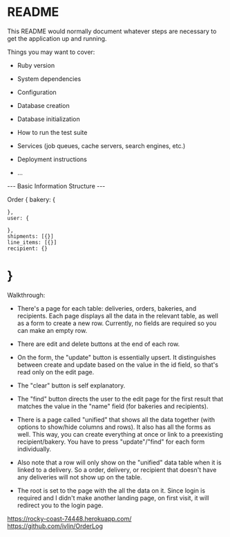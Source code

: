 # README

This README would normally document whatever steps are necessary to get the
application up and running.

Things you may want to cover:

* Ruby version

* System dependencies

* Configuration

* Database creation

* Database initialization

* How to run the test suite

* Services (job queues, cache servers, search engines, etc.)

* Deployment instructions

* ...

--- Basic Information Structure ---

Order {
	bakery: {

	},
	user: {

	},
	shipments: [{}]
	line_items: [{}]
	recipient: {}
}
=======
Walkthrough:

- There's a page for each table: deliveries, orders, bakeries, and recipients. Each page displays all the data in the relevant table, as well as a form to create a new row. Currently, no fields are required so you can make an empty row.

- There are edit and delete buttons at the end of each row. 

- On the form, the "update" button is essentially upsert. It distinguishes between create and update based on the value in the id field, so that's read only on the edit page. 

- The "clear" button is self explanatory.

- The "find" button directs the user to the edit page for the first result that matches the value in the "name" field (for bakeries and recipients).

- There is a page called "unified" that shows all the data together (with options to show/hide columns and rows). It also has all the forms as well. This way, you can create everything at once or link to a preexisting recipient/bakery. You have to press "update"/"find" for each form individually.

- Also note that a row will only show on the "unified" data table when it is linked to a delivery. So a order, delivery, or recipient that doesn't have any deliveries will not show up on the table.

- The root is set to the page with the all the data on it. Since login is required and I didn't make another landing page, on first visit, it will redirect you to the login page.

https://rocky-coast-74448.herokuapp.com/
https://github.com/ivlin/OrderLog
